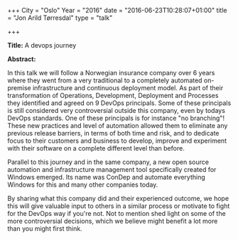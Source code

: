 +++
City = "Oslo"
Year = "2016"
date = "2016-06-23T10:28:07+01:00"
title = "Jon Arild Tørresdal"
type = "talk"

+++

<div class="span-15  ">
  <div class="span-15  last ">
  
  <p><strong>Title:</strong>
A devops journey
</p>

<p><strong>Abstract:</strong></p>

<p>In this talk we will follow a Norwegian insurance company over 6 years where they went from a very traditional to a completely automated on-premise infrastructure and continuous deployment model. As part of their transformation of Operations, Development, Deployment and Processes they identified and agreed on 9 DevOps principals. Some of these principals is still considered very controversial outside this company, even by todays DevOps standards. One of these principals is for instance "no branching"! These new practices and level of automation allowed them to eliminate any previous release barriers, in terms of both time and risk, and to dedicate focus to their customers and business to develop, improve and experiment with their software on a complete different level than before.</p>

<p>Parallel to this journey and in the same company, a new open source automation and infrastructure management tool specifically created for Windows emerged. Its name was ConDep and automate everything Windows for this and many other companies today.</p>

<p>By sharing what this company did and their experienced outcome, we hope this will give valuable input to others in a similar process or motivate to fight for the DevOps way if you're not. Not to mention shed light on some of the more controversial decisions, which we believe might benefit a lot more than you might first think.</p>

  </div>
</div>

